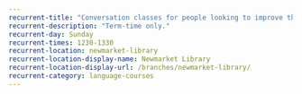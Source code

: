```yaml
---
recurrent-title: "Conversation classes for people looking to improve their English"
recurrent-description: "Term-time only."
recurrent-day: Sunday
recurrent-times: 1230-1330
recurrent-location: newmarket-library
recurrent-location-display-name: Newmarket Library
recurrent-location-display-url: /branches/newmarket-library/
recurrent-category: language-courses
---
```

